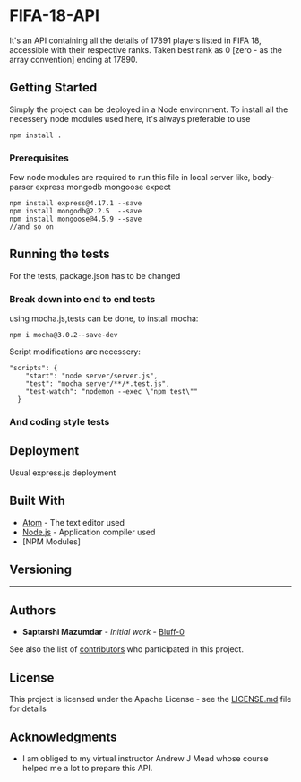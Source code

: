 # FIFA-18-API
It's an API containing all the details of 17891 players listed in FIFA 18, accessible with their respective ranks. Taken best rank as 0 [zero - as the array convention] ending at 17890.

## Getting Started

Simply the project can be deployed in a Node environment. To install all the necessery node modules used here, it's always preferable to use
```
npm install .
```

### Prerequisites

Few node modules are required to run this file in local server like,
body-parser
express
mongodb
mongoose
expect
```
npm install express@4.17.1 --save
npm install mongodb@2.2.5  --save
npm install mongoose@4.5.9 --save
//and so on
```


## Running the tests

For the tests, package.json has to be changed

### Break down into end to end tests

using mocha.js,tests can be done, to install mocha:
```
npm i mocha@3.0.2--save-dev
```
Script modifications are necessery:
```
"scripts": {
    "start": "node server/server.js",
    "test": "mocha server/**/*.test.js",
    "test-watch": "nodemon --exec \"npm test\""
  }
```
### And coding style tests

## Deployment

Usual express.js deployment

## Built With

* [Atom](http://www.atom.io/) - The text editor used
* [Node.js](https://www.nodejs.org/) - Application compiler used
* [NPM Modules]


## Versioning

--- 

## Authors

* **Saptarshi Mazumdar** - *Initial work* - [Bluff-0](https://github.com/Bluff-0)

See also the list of [contributors](https://github.com/Bluff-0/FIFA-18-API/contributors) who participated in this project.

## License

This project is licensed under the Apache License - see the [LICENSE.md](LICENSE.md) file for details

## Acknowledgments

* I am obliged to my virtual instructor Andrew J Mead whose course helped me a lot to prepare this API.
